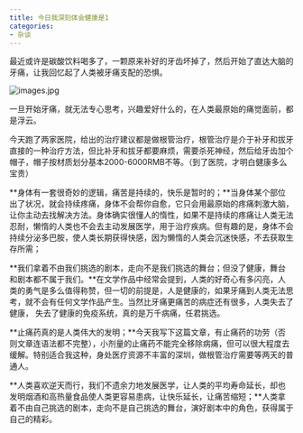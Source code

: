 ```yaml
---
title: 今日我深刻体会健康是1
categories:
- 杂谈
---
```




最近或许是碳酸饮料喝多了，一颗原来补好的牙齿坏掉了，然后开始了直达大脑的牙痛，让我回忆起了人类被牙痛支配的恐惧。

![images.jpg](https://cdn.fangyuanxiaozhan.com/assets/1694233957800z1NGS0MD.jpeg)

一旦开始牙痛，就无法专心思考，兴趣爱好什么的，在人类最原始的痛觉面前，都是浮云。

今天跑了两家医院，给出的治疗建议都是做根管治疗，根管治疗是介于补牙和拔牙直接的一种治疗方法，但比补牙和拔牙都要麻烦，需要杀死神经，然后给牙齿加个帽子，帽子按材质划分基本2000-6000RMB不等。（到了医院，才明白健康多么宝贵）


**身体有一套很奇妙的逻辑，痛苦是持续的，快乐是暂时的；**当身体某个部位出了状况，就会持续疼痛，身体不会帮你自愈，它只会用最原始的疼痛刺激大脑，让你主动去找解决方法。身体确实很懂人的惰性，如果不是持续的疼痛让人类无法忍耐，懒惰的人类也不会去主动发展医学，用于治疗疾病。但有趣的是，身体不会持续分泌多巴胺，使人类长期获得快感，因为懒惰的人类会沉迷快感，不去获取生存所需；

**我们拿着不由我们挑选的剧本，走向不是我们挑选的舞台；但没了健康，舞台和剧本都不属于我们。**在文学作品中经常会提到，人类的好奇心有多闪亮，人类的勇气是多么值得称赞，但一切的前提是，人是健康的，如果牙痛到人类无法思考，就不会有任何文学作品产生。当然比牙痛更痛苦的病症还有很多，人类失去了健康， 失去了健康的免疫系统，真的是万千病痛，任君挑选。


**止痛药真的是人类伟大的发明；**今天我写下这篇文章，有止痛药的功劳（否则文章连语法都不完整），小剂量的止痛药不能完全移除病痛，但可以很大程度去缓解。特别适合我这种，身处医疗资源不丰富的深圳，做根管治疗需要等两天的普通人。

**人类喜欢逆天而行，我们不遗余力地发展医学，让人类的平均寿命延长，却也发明烟酒和高热量食品使人类更容易患病，让快乐延长，让痛苦缩短；**人类拿着不由自己挑选的剧本，走向不是自己挑选的舞台，演好剧本中的角色，获得属于自己的精彩。